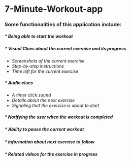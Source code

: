 # 7-Minute-Workout-app
### Some functionalities of this application include:
##### * _Being able to start the workout_
##### * _Visual Clues about the current exercise and its progress_
* _Screenshots of the current exercise_
* _Step-by-step instructions_
* _Time left for the current exercise_

##### * _Audio clues_
* _A timer click sound_
* _Details about the next exercise_
* _Signaling that the exercise is about to start_

##### * _Notifying the user when the workout is completed_
##### * _Ability to pause the current workout_
##### * _Information about next exercise to follow_
##### * _Related videos for the exercise in progress_ 
